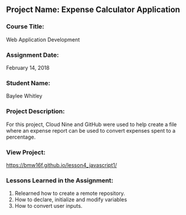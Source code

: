 ## Project Name:  Expense Calculator Application

### Course Title:
Web Application Development

### Assignment Date:  
February 14, 2018

### Student Name:  
Baylee Whitley

### Project Description:
For this project, Cloud Nine and GitHub were used to help create a file where an expense report can be used to convert expenses spent to a percentage.
### View Project:
https://bmw16f.github.io/lesson4_javascript1/

### Lessons Learned in the Assignment:
1. Relearned how to create a remote repository.
2. How to declare, initialize and modify variables
3. How to convert user inputs.



